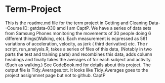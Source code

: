 # Term-Project
This is the readme.md file for the term project in Getting and Cleaning Data--Course ID: getdata-030 amd I am CaptP.
We have a series of data sets from Samsung Phones monitoring the movements of 30 people doing 6 different things(Walking, etc).
Each measurement is ecpressed as 561 variations of acceleration, velocity, as jerk ( third derivative) etc.
The r script, run_analysis.R, takes a series of files of this data,  (Notably in two parts the test and training parts) and 
recombines this data, adds column headings and finally takes the averages of for each subject and activity. (Such as walking.)
See CodeBook.md for details about this project. 
The output file is Tidy_Averages.txt.  It looks like Tidy_Averages goes to the project assignmnet page but not to github.
CaptP

